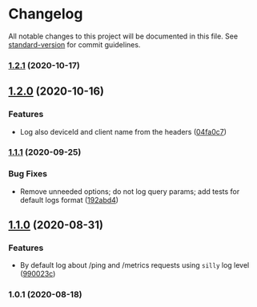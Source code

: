 # Changelog

All notable changes to this project will be documented in this file. See [standard-version](https://github.com/conventional-changelog/standard-version) for commit guidelines.

### [1.2.1](https://github.com/ailohq/koa-logger-middleware/compare/v1.2.0...v1.2.1) (2020-10-17)

## [1.2.0](https://github.com/ailohq/koa-logger-middleware/compare/v1.1.1...v1.2.0) (2020-10-16)


### Features

* Log also deviceId and client name from the headers ([04fa0c7](https://github.com/ailohq/koa-logger-middleware/commit/04fa0c7fc0558a8ecf3b550d4b04c69652ce8a29))

### [1.1.1](https://github.com/ailohq/koa-logger-middleware/compare/v1.1.0...v1.1.1) (2020-09-25)


### Bug Fixes

* Remove unneeded options; do not log query params; add tests for default logs format ([192abd4](https://github.com/ailohq/koa-logger-middleware/commit/192abd4805e59724b28209fc59ea1648d6a4c38f))

## [1.1.0](https://github.com/ailohq/koa-logger-middleware/compare/v1.0.1...v1.1.0) (2020-08-31)


### Features

* By default log about /ping and /metrics requests using `silly` log level ([990023c](https://github.com/ailohq/koa-logger-middleware/commit/990023c0348f848b67431ee151221e6400fa65d8))

### 1.0.1 (2020-08-18)
